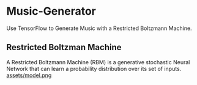 # Music-Generator
Use TensorFlow to Generate Music with a Restricted Boltzmann Machine.

## Restricted Boltzman Machine
A Restricted Boltzmann Machine (RBM) is a generative stochastic Neural Network that can learn a probability distribution over its set of inputs.
[assets/model.png]()
